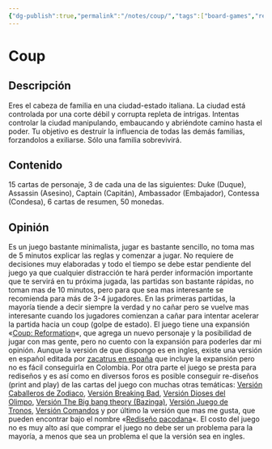 ```yaml
---
{"dg-publish":true,"permalink":"/notes/coup/","tags":["board-games","references"],"created":"2025-03-10T22:35:12.437-05:00","updated":"2025-03-10T22:42:54.264-05:00"}
---
```


# Coup



## **Descripción**
Eres el cabeza de familia en una ciudad-estado italiana. La ciudad está controlada por una corte débil y corrupta repleta de intrigas. Intentas controlar la ciudad manipulando, embaucando y abriéndote camino hasta el poder. Tu objetivo es destruir la influencia de todas las demás familias, forzandolos a exiliarse. Sólo una familia sobrevivirá.

## **Contenido**
15 cartas de personaje, 3 de cada una de las siguientes: Duke (Duque), Assassin (Asesino), Captain (Capitán), Ambassador (Embajador), Contessa (Condesa), 6 cartas de resumen, 50 monedas.

## Opinión
Es un juego bastante minimalista, jugar es bastante sencillo, no toma mas de 5 minutos explicar las reglas y comenzar a jugar. No requiere de decisiones muy elaboradas y todo el tiempo se debe estar pendiente del juego ya que cualquier distracción te hará perder información importante que te servirá en tu próxima jugada, las partidas son bastante rápidas, no toman mas de 10 minutos, pero para que sea mas interesante se recomienda para más de 3-4 jugadores. En las primeras partidas, la mayoría tiende a decir siempre la verdad y no cañar pero se vuelve mas interesante cuando los jugadores comienzan a cañar para intentar acelerar la partida hacia un coup (golpe de estado). El juego tiene una expansión «[Coup: Reformation](http://boardgamegeek.com/boardgameexpansion/148931)«, que agrega un nuevo personaje y la posibilidad de jugar con mas gente, pero no cuento con la expansión para poderles dar mi opinión. Aunque la versión de que dispongo es en ingles, existe una versión en español editada por [zacatrus en españa](http://zacatrus.es/coup-ciudad-corrupta.html) que incluye la expansión pero no es fácil conseguirla en Colombia. Por otra parte el juego se presta para rediseños y es así como en diversos foros es posible conseguir re-diseños (print and play) de las cartas del juego con muchas otras temáticas: [Versión Caballeros de Zodiaco](http://labsk.net/index.php?topic=144678.0), [Versión Breaking Bad](http://labsk.net/index.php?topic=130593.0), [Versión Dioses del Olimpo](http://labsk.net/index.php?topic=104261.0), [Versión The Big bang theory (Bazinga)](http://labsk.net/index.php?topic=144566.0), [Versión Juego de Tronos](http://labsk.net/index.php?topic=141594.0), [Versión Comandos](http://labsk.net/index.php?topic=105055.0) y por último la versión que mas me gusta, que pueden encontrar bajo el nombre «[Rediseño pacodana](http://labsk.net/index.php?topic=124704.0)«. El costo del juego no es muy alto así que comprar el juego no debe ser un problema para la mayoría, a menos que sea un problema el que la versión sea en ingles.